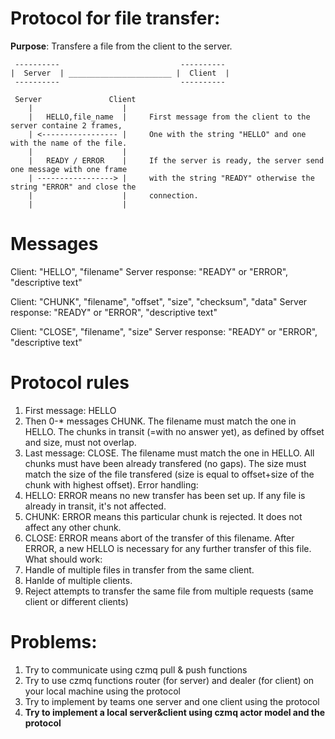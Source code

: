 # Protocol for file transfer:

**Purpose**: Transfere a file from the client to the server.

     ----------                           ----------
    |  Server  | _______________________ |  Client  |
     ----------                           ----------
  
     Server               Client
        |                    |
        |   HELLO,file_name  |     First message from the client to the server containe 2 frames,
        | <----------------- |     One with the string "HELLO" and one with the name of the file.
        |                    |
        |   READY / ERROR    |     If the server is ready, the server send one message with one frame
        | -----------------> |     with the string "READY" otherwise the string "ERROR" and close the
        |                    |     connection.
        |                    |
    
# Messages
Client: "HELLO", "filename"
Server response: "READY" or "ERROR", "descriptive text"

Client: "CHUNK", "filename", "offset", "size", "checksum", "data"
Server response: "READY" or "ERROR", "descriptive text"

Client: "CLOSE", "filename", "size"
Server response: "READY" or "ERROR", "descriptive text"

# Protocol rules
  1. First message: HELLO
  2. Then 0-* messages CHUNK. The filename must match the one in HELLO. The chunks in transit (=with no answer yet), as defined by offset and size, must not overlap.
  3. Last message: CLOSE. The filename must match the one in HELLO. All chunks must have been already transfered (no gaps). The size must match the size of the file transfered (size is equal to offset+size of the chunk with highest offset).
Error handling:
  1. HELLO: ERROR means no new transfer has been set up. If any file is already in transit, it's not affected.
  2. CHUNK: ERROR means this particular chunk is rejected. It does not affect any other chunk.
  3. CLOSE: ERROR means abort of the transfer of this filename. After ERROR, a new HELLO is necessary for any further transfer of this file.
What should work:
  1. Handle of multiple files in transfer from the same client.
  2. Hanlde of multiple clients.
  3. Reject attempts to transfer the same file from multiple requests (same client or different clients)

# Problems:
  1) Try to communicate using czmq pull & push functions
  2) Try to use czmq functions router (for server) and dealer (for client) on your local machine using the protocol
  3) Try to implement by teams one server and one client using the protocol
  4) **Try to implement a local server&client using czmq actor model and the protocol**
